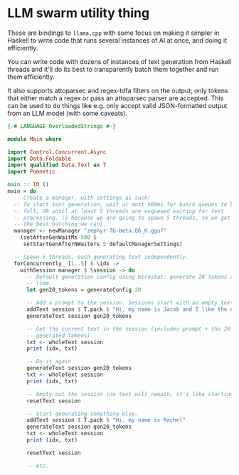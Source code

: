 LLM swarm utility thing
=======================

These are bindings to `llama.cpp` with some focus on making it simpler in
Haskell to write code that runs several instances of AI at once, and doing it
efficiently.

You can write code with dozens of instances of text generation from Haskell
threads and it'll do its best to transparently batch them together and run them
efficiently.

It also supports attoparsec and regex-tdfa filters on the output; only tokens
that either match a regex or pass an attoparsec parser are accepted. This can
be used to do things like e.g. only accept valid JSON-formatted output from an
LLM model (with some caveats).

```haskell
{-# LANGUAGE OverloadedStrings #-}

module Main where

import Control.Concurrent.Async
import Data.Foldable
import qualified Data.Text as T
import Pomnetic

main :: IO ()
main = do
  -- Create a manager, with settings as such:
  -- To start text generation, wait at most 500ms for batch queues to become
  -- full, OR until at least 5 threads are enqueued waiting for text
  -- processing. (5 because we are going to spawn 5 threads, so we get about
  -- the best batching we can).
  manager <- newManager "zephyr-7b-beta.Q6_K.gguf"
    (setAfterGenWaitMs 500 $
     setStartGenAfterNWaiters 5 defaultManagerSettings)

  -- Spawn 5 threads, each generating text independently.
  forConcurrently_ [1..5] $ \idx ->
    withSession manager $ \session -> do
      -- Default generation config using mirostat; generate 20 tokens at a
      -- time.
      let gen20_tokens = generateConfig 20

      -- Add a prompt to the session. Sessions start with an empty text.
      addText session $ T.pack $ "Hi, my name is Jacob and I like the number " <> show idx <> " for these reasons:"
      generateText session gen20_tokens

      -- Get the current text in the session (includes prompt + the 20
      -- generated tokens)
      txt <- wholeText session
      print (idx, txt)

      -- Do it again
      generateText session gen20_tokens
      txt <- wholeText session
      print (idx, txt)

      -- Empty out the session (no text will remain, it's like starting over)
      resetText session

      -- Start generating something else.
      addText session $ T.pack $ "Hi, my name is Rachel"
      generateText session gen20_tokens
      txt <- wholeText session
      print (idx, txt)

      resetText session

      -- etc.
```


